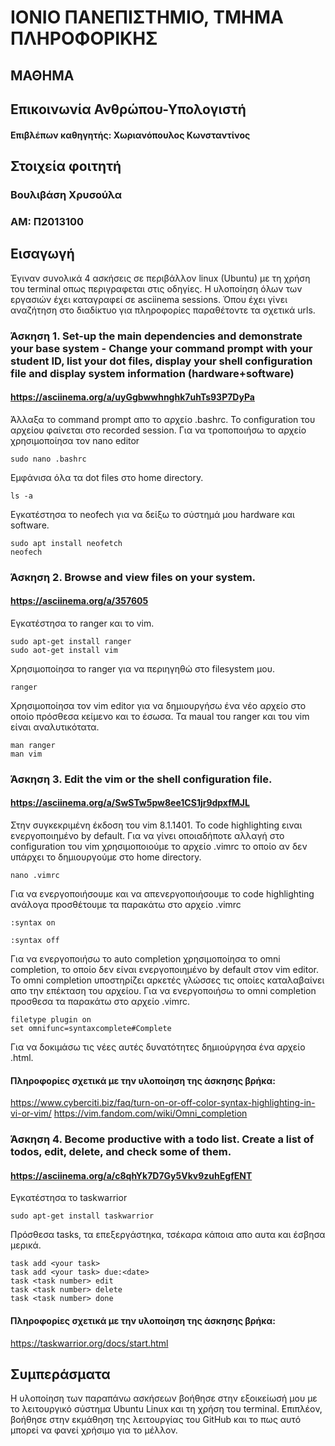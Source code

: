 # ΙΟΝΙΟ ΠΑΝΕΠΙΣΤΗΜΙΟ, ΤΜΗΜΑ ΠΛΗΡΟΦΟΡΙΚΗΣ

## ΜΑΘΗΜΑ
## Επικοινωνία Ανθρώπου-Υπολογιστή
#### Επιβλέπων καθηγητής: Χωριανόπουλος Κωνσταντίνος

## Στοιχεία φοιτητή
### Βουλιβάση Χρυσούλα
### ΑΜ: Π2013100

## Εισαγωγή
Έγιναν συνολικά 4 ασκήσεις σε περιβάλλον linux (Ubuntu) με τη χρήση του terminal οπως περιγραφεται στις οδηγίες. Η υλοποίηση όλων των εργασιών έχει καταγραφεί σε asciinema sessions. Όπου έχει γίνει αναζήτηση στο διαδίκτυο για πληροφορίες παραθέτοντε τα σχετικά urls. 



### Άσκηση 1. Set-up the main dependencies and demonstrate your base system - Change your command prompt with your student ID, list your dot files, display your shell configuration file and display system information (hardware+software)
#### https://asciinema.org/a/uyGgbwwhnghk7uhTs93P7DyPa
Άλλαξα το command prompt απο το αρχείο .bashrc. Το configuration του αρχείου φαίνεται στο recorded session. Για να τροποποιήσω το αρχείο χρησιμοποίησα τον nano editor

```
sudo nano .bashrc
```

Εμφάνισα όλα τα dot files στο home directory.

```
ls -a
```

Eγκατέστησα το neofech για να δείξω το σύστημά μου hardware και software.
```
sudo apt install neofetch
neofech
```

### Άσκηση 2. Βrowse and view files on your system.
#### https://asciinema.org/a/357605
Εγκατέστησα το ranger και το vim.

```
sudo apt-get install ranger
sudo aot-get install vim
```

Χρησιμοποίησα το ranger για να περιηγηθώ στο filesystem μου.

```
ranger
```

Χρησιμοποίησα τον vim editor για να δημιουργήσω ένα νέο αρχείο στο οποίο πρόσθεσα κείμενο και το έσωσα.
Τα maual του ranger και του vim είναι αναλυτικότατα.

```
man ranger
man vim
```

### Άσκηση 3. Edit the vim or the shell configuration file.
#### https://asciinema.org/a/SwSTw5pw8ee1CS1jr9dpxfMJL

Στην συγκεκριμένη έκδοση του vim 8.1.1401. To code highlighting ειναι ενεργοποιημένο by default. Για να γίνει οποιαδήποτε αλλαγή στο configuration του vim χρησιμοποιούμε το αρχείο .vimrc το οποίο αν δεν υπάρχει το δημιουργούμε στο home directory.

```
nano .vimrc
```

Για να ενεργοποιήσουμε και να απενεργοποιήσουμε το code highlighting ανάλογα προσθέτουμε τα παρακάτω στο αρχείο .vimrc

```
:syntax on

:syntax off
```

Για να ενεργοποιήσω το auto completion χρησιμοποίησα το omni completion, το οποίο δεν είναι ενεργοποιημένο by default στον vim editor.
Το omni completion υποστηρίζει αρκετές γλώσσες τις οποίες καταλαβαίνει απο την επέκταση του αρχείου. Για να ενεργοποιήσω το omni completion προσθεσα τα παρακάτω στο αρχείο .vimrc.

```
filetype plugin on
set omnifunc=syntaxcomplete#Complete
```

Για να δοκιμάσω τις νέες αυτές δυνατότητες δημιούργησα ένα αρχείο .html.

#### Πληροφορίες σχετικά με την υλοποίηση της άσκησης βρήκα:
https://www.cyberciti.biz/faq/turn-on-or-off-color-syntax-highlighting-in-vi-or-vim/
https://vim.fandom.com/wiki/Omni_completion

### Άσκηση 4. Become productive with a todo list. Create a list of todos, edit, delete, and check some of them.
#### https://asciinema.org/a/c8qhYk7D7Gy5Vkv9zuhEgfENT
Εγκατέστησα το taskwarrior

```
sudo apt-get install taskwarrior
```

Πρόσθεσα tasks, τα επεξεργάστηκα, τσέκαρα κάποια απο αυτα και έσβησα μερικά.

```
task add <your task>
task add <your task> due:<date>
task <task number> edit
task <task number> delete
task <task number> done
```

#### Πληροφορίες σχετικά με την υλοποίηση της άσκησης βρήκα:
https://taskwarrior.org/docs/start.html

## Συμπεράσματα
Η υλοποίηση των παραπάνω ασκήσεων βοήθησε στην εξοικείωσή μου με το λειτουργικό σύστημα Ubuntu Linux και τη χρήση του terminal. Επιπλέον, βοήθησε στην εκμάθηση της λειτουργίας του GitHub και το πως αυτό μπορεί να φανεί χρήσιμο για το μέλλον.
